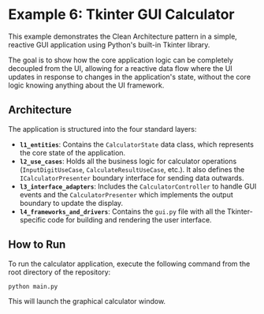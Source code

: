# Example 6: Tkinter GUI Calculator

This example demonstrates the Clean Architecture pattern in a simple, reactive GUI application using Python's built-in Tkinter library.

The goal is to show how the core application logic can be completely decoupled from the UI, allowing for a reactive data flow where the UI updates in response to changes in the application's state, without the core logic knowing anything about the UI framework.

## Architecture

The application is structured into the four standard layers:

- **`l1_entities`**: Contains the `CalculatorState` data class, which represents the core state of the application.
- **`l2_use_cases`**: Holds all the business logic for calculator operations (`InputDigitUseCase`, `CalculateResultUseCase`, etc.). It also defines the `ICalculatorPresenter` boundary interface for sending data outwards.
- **`l3_interface_adapters`**: Includes the `CalculatorController` to handle GUI events and the `CalculatorPresenter` which implements the output boundary to update the display.
- **`l4_frameworks_and_drivers`**: Contains the `gui.py` file with all the Tkinter-specific code for building and rendering the user interface.

## How to Run

To run the calculator application, execute the following command from the root directory of the repository:

```bash
python main.py
```

This will launch the graphical calculator window.
